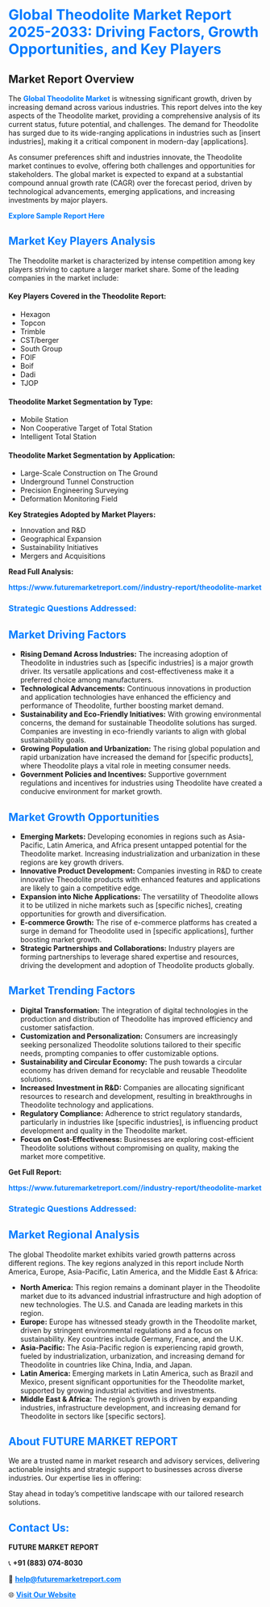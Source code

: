 <h1 style="color: #007BFF;">Global Theodolite Market Report 2025-2033: Driving Factors, Growth Opportunities, and Key Players</h1>

<section id="overview">
<h2>Market Report Overview</h2>
<p>The <a href="https://www.futuremarketreport.com//industry-report/theodolite-market" style="color: #007BFF; text-decoration: none;"><strong>Global Theodolite Market</strong></a> is witnessing significant growth, driven by increasing demand across various industries. This report delves into the key aspects of the Theodolite market, providing a comprehensive analysis of its current status, future potential, and challenges. The demand for Theodolite has surged due to its wide-ranging applications in industries such as [insert industries], making it a critical component in modern-day [applications].</p>
<p>As consumer preferences shift and industries innovate, the Theodolite market continues to evolve, offering both challenges and opportunities for stakeholders. The global market is expected to expand at a substantial compound annual growth rate (CAGR) over the forecast period, driven by technological advancements, emerging applications, and increasing investments by major players.</p>
</section>

<section id="overview">
<p><a href="https://www.futuremarketreport.com//request-sample/reportId=88584" style="color: #007BFF; text-decoration: none;"><strong>Explore Sample Report Here</strong></a></p>
</section>

<section id="key-players">
<h2 style="color: #007BFF;">Market Key Players Analysis</h2>
<p>The Theodolite market is characterized by intense competition among key players striving to capture a larger market share. Some of the leading companies in the market include:</p>
<h4>Key Players Covered in the Theodolite Report:</h4>
<ul><li>Hexagon</li><li>Topcon</li><li>Trimble</li><li>CST/berger</li><li>South Group</li><li>FOIF</li><li>Boif</li><li>Dadi</li><li>TJOP</li></ul>
<h4>Theodolite Market Segmentation by Type:</h4>
<ul><li>Mobile Station</li><li>Non Cooperative Target of Total Station</li><li>Intelligent Total Station</li></ul>

<h4>Theodolite Market Segmentation by Application:</h4>
<ul><li>Large-Scale Construction on The Ground</li><li>Underground Tunnel Construction</li><li>Precision Engineering Surveying</li><li>Deformation Monitoring Field</li></ul>
<p><strong>Key Strategies Adopted by Market Players:</strong></p>
<ul>
<li>Innovation and R&D</li>
<li>Geographical Expansion</li>
<li>Sustainability Initiatives</li>
<li>Mergers and Acquisitions</li>
</ul>
</section>

<section>
<p><strong>Read Full Analysis: </strong></p><a href="https://www.futuremarketreport.com//industry-report/theodolite-market" style="color: #007BFF; text-decoration: none;"><strong>https://www.futuremarketreport.com//industry-report/theodolite-market</strong></a>
<h3 style="color: #007BFF;">Strategic Questions Addressed:</h3>
</section>

<section id="driving-factors">
<h2 style="color: #007BFF;">Market Driving Factors</h2>
<ul>
<li><strong>Rising Demand Across Industries:</strong> The increasing adoption of Theodolite in industries such as [specific industries] is a major growth driver. Its versatile applications and cost-effectiveness make it a preferred choice among manufacturers.</li>
<li><strong>Technological Advancements:</strong> Continuous innovations in production and application technologies have enhanced the efficiency and performance of Theodolite, further boosting market demand.</li>
<li><strong>Sustainability and Eco-Friendly Initiatives:</strong> With growing environmental concerns, the demand for sustainable Theodolite solutions has surged. Companies are investing in eco-friendly variants to align with global sustainability goals.</li>
<li><strong>Growing Population and Urbanization:</strong> The rising global population and rapid urbanization have increased the demand for [specific products], where Theodolite plays a vital role in meeting consumer needs.</li>
<li><strong>Government Policies and Incentives:</strong> Supportive government regulations and incentives for industries using Theodolite have created a conducive environment for market growth.</li>
</ul>
</section>

<section id="growth-opportunities">
<h2 style="color: #007BFF;">Market Growth Opportunities</h2>
<ul>
<li><strong>Emerging Markets:</strong> Developing economies in regions such as Asia-Pacific, Latin America, and Africa present untapped potential for the Theodolite market. Increasing industrialization and urbanization in these regions are key growth drivers.</li>
<li><strong>Innovative Product Development:</strong> Companies investing in R&D to create innovative Theodolite products with enhanced features and applications are likely to gain a competitive edge.</li>
<li><strong>Expansion into Niche Applications:</strong> The versatility of Theodolite allows it to be utilized in niche markets such as [specific niches], creating opportunities for growth and diversification.</li>
<li><strong>E-commerce Growth:</strong> The rise of e-commerce platforms has created a surge in demand for Theodolite used in [specific applications], further boosting market growth.</li>
<li><strong>Strategic Partnerships and Collaborations:</strong> Industry players are forming partnerships to leverage shared expertise and resources, driving the development and adoption of Theodolite products globally.</li>
</ul>
</section>

<section id="trending-factors">
<h2 style="color: #007BFF;">Market Trending Factors</h2>
<ul>
<li><strong>Digital Transformation:</strong> The integration of digital technologies in the production and distribution of Theodolite has improved efficiency and customer satisfaction.</li>
<li><strong>Customization and Personalization:</strong> Consumers are increasingly seeking personalized Theodolite solutions tailored to their specific needs, prompting companies to offer customizable options.</li>
<li><strong>Sustainability and Circular Economy:</strong> The push towards a circular economy has driven demand for recyclable and reusable Theodolite solutions.</li>
<li><strong>Increased Investment in R&D:</strong> Companies are allocating significant resources to research and development, resulting in breakthroughs in Theodolite technology and applications.</li>
<li><strong>Regulatory Compliance:</strong> Adherence to strict regulatory standards, particularly in industries like [specific industries], is influencing product development and quality in the Theodolite market.</li>
<li><strong>Focus on Cost-Effectiveness:</strong> Businesses are exploring cost-efficient Theodolite solutions without compromising on quality, making the market more competitive.</li>
</ul>
</section>

<section>
<p><strong>Get Full Report: </strong></p><a href="https://www.futuremarketreport.com//industry-report/theodolite-market" style="color: #007BFF; text-decoration: none;"><strong>https://www.futuremarketreport.com//industry-report/theodolite-market</strong></a>
<h3 style="color: #007BFF;">Strategic Questions Addressed:</h3>
</section>


<section id="regional-analysis">
<h2 style="color: #007BFF;">Market Regional Analysis</h2>
<p>The global Theodolite market exhibits varied growth patterns across different regions. The key regions analyzed in this report include North America, Europe, Asia-Pacific, Latin America, and the Middle East & Africa:</p>
<ul>
<li><strong>North America:</strong> This region remains a dominant player in the Theodolite market due to its advanced industrial infrastructure and high adoption of new technologies. The U.S. and Canada are leading markets in this region.</li>
<li><strong>Europe:</strong> Europe has witnessed steady growth in the Theodolite market, driven by stringent environmental regulations and a focus on sustainability. Key countries include Germany, France, and the U.K.</li>
<li><strong>Asia-Pacific:</strong> The Asia-Pacific region is experiencing rapid growth, fueled by industrialization, urbanization, and increasing demand for Theodolite in countries like China, India, and Japan.</li>
<li><strong>Latin America:</strong> Emerging markets in Latin America, such as Brazil and Mexico, present significant opportunities for the Theodolite market, supported by growing industrial activities and investments.</li>
<li><strong>Middle East & Africa:</strong> The region’s growth is driven by expanding industries, infrastructure development, and increasing demand for Theodolite in sectors like [specific sectors].</li>
</ul>
</section>

<footer>
<h2 style="color: #007BFF;">About FUTURE MARKET REPORT</h2>
<p>We are a trusted name in market research and advisory services, delivering actionable insights and strategic support to businesses across diverse industries. Our expertise lies in offering:</p>

<p>Stay ahead in today’s competitive landscape with our tailored research solutions.</p>

<h2 style="color: #007BFF;">Contact Us:</h2>
<p><strong>FUTURE MARKET REPORT</strong></p>
<p>📞 <strong>+91 (883) 074-8030</strong></p>
<p>📧 <strong><a href="mailto:help@futuremarketreport.com" style="color: #007BFF;">help@futuremarketreport.com</a></strong></p>
<p>🌐 <strong><a href="https://www.futuremarketreport.com/" style="color: #007BFF;">Visit Our Website</a></strong></p>
</footer>